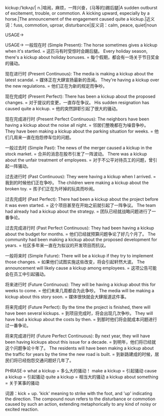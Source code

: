 kickup:/ˈkɪkʌp/| n.|喧闹，麻烦，一阵兴奋，(马等的)踢后腿|A sudden outburst of excitement, trouble, or commotion.  A kicking upward, especially by a horse.|The announcement of the engagement caused quite a kickup.|近义词：fuss, commotion, uproar, disturbance|反义词：calm, peace, quiet|noun

USAGE->

USAGE->
一般现在时 (Simple Present):
The horse sometimes gives a kickup when it's startled. = 这匹马有时受惊时会踢后腿。
Every holiday season, there's a kickup about holiday bonuses. = 每个假期，都会有一场关于节日奖金的骚动。

现在进行时 (Present Continuous):
The media is making a kickup about the latest scandal. = 媒体正在大肆宣扬最新的丑闻。
They're having a kickup over the new regulations. = 他们正在为新的规定而争吵。


现在完成时 (Present Perfect):
There has been a kickup about the proposed changes. = 对于提议的变更，一直存在争议。
His sudden resignation has caused quite a kickup. = 他的突然辞职引起了很大的骚动。


现在完成进行时 (Present Perfect Continuous):
The neighbors have been having a kickup about the noise all night. = 邻居们整晚都在为噪音争吵。
They have been making a kickup about the parking situation for weeks. = 他们几周来一直在抱怨停车位的问题。


一般过去时 (Simple Past):
The news of the merger caused a kickup in the stock market. = 合并的消息在股市引发了一阵波动。
There was a kickup about the unfair treatment of employees. =  对于不公平对待员工的问题，曾引起一阵骚动。


过去进行时 (Past Continuous):
They were having a kickup when I arrived. = 我到的时候他们正在争吵。
The children were making a kickup about the broken toy. = 孩子们正在为坏掉的玩具而吵闹。


过去完成时 (Past Perfect):
There had been a kickup about the project before it was even started. = 这个项目甚至在开始之前就引起了一阵争议。
The team had already had a kickup about the strategy. = 团队已经就战略问题进行了一番争论。


过去完成进行时 (Past Perfect Continuous):
They had been having a kickup about the budget for months. = 他们已经就预算问题争论了好几个月了。
The community had been making a kickup about the proposed development for years. = 社区多年来一直在为拟议的开发项目而抗议。


一般将来时 (Simple Future):
There will be a kickup if they try to implement those changes. = 如果他们试图实施这些改变，将会引起轩然大波。
The announcement will likely cause a kickup among employees. = 这项公告可能会在员工中引起骚动。


将来进行时 (Future Continuous):
They will be having a kickup about this for weeks to come. = 他们未来几周都会为此争吵。
The media will be making a kickup about this story soon. = 媒体很快就会大肆报道这件事。


将来完成时 (Future Perfect):
By the time the project is finished, there will have been several kickups. = 到项目完成时，将会出现几次争吵。
They will have had a kickup about the costs by then. = 到那时他们将会就成本问题进行过一番争论。


将来完成进行时 (Future Perfect Continuous):
By next year, they will have been having kickups about this issue for a decade. = 到明年，他们将已经就这个问题争论十年了。
The residents will have been making a kickup about the traffic for years by the time the new road is built. = 到新路建成的时候，居民们将已经抱怨交通问题好几年了。


PHRASE->
what a kickup = 多么大的骚动！
make a kickup = 引起骚动
cause a kickup = 引起骚动
quite a kickup =  相当大的骚动
a kickup about something = 关于某事的骚动


词源：kick + up.  'kick' meaning to strike with the foot, and 'up' indicating the direction.  The compound noun refers to the disturbance or commotion caused by such an action, extending metaphorically to any kind of noisy or excited reaction.
